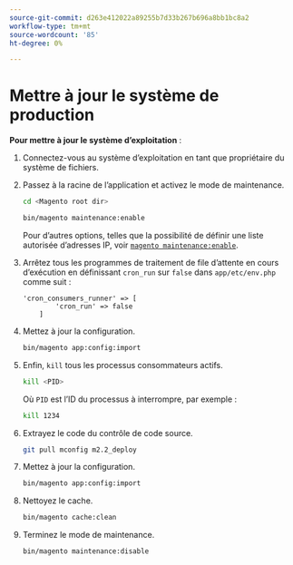 ```yaml
---
source-git-commit: d263e412022a89255b7d33b267b696a8bb1bc8a2
workflow-type: tm+mt
source-wordcount: '85'
ht-degree: 0%

---
```

# Mettre à jour le système de production

**Pour mettre à jour le système d’exploitation** :

1. Connectez-vous au système d’exploitation en tant que propriétaire du système de fichiers.
1. Passez à la racine de l’application et activez le mode de maintenance.

   ```bash
   cd <Magento root dir>
   ```

   ```bash
   bin/magento maintenance:enable
   ```

   Pour d’autres options, telles que la possibilité de définir une liste autorisée d’adresses IP, voir [`magento maintenance:enable`](../installation/tutorials/maintenance-mode.md).

1. Arrêtez tous les programmes de traitement de file d’attente en cours d’exécution en définissant `cron_run` sur `false` dans `app/etc/env.php` comme suit :

   ```php?start_inline=1
   'cron_consumers_runner' => [
           'cron_run' => false
       ]
   ```

1. Mettez à jour la configuration.

   ```bash
   bin/magento app:config:import
   ```

1. Enfin, `kill` tous les processus consommateurs actifs.

   ```bash
   kill <PID>
   ```

   Où `PID` est l’ID du processus à interrompre, par exemple :

   ```bash
   kill 1234
   ```

1. Extrayez le code du contrôle de code source.

   ```bash
   git pull mconfig m2.2_deploy
   ```

1. Mettez à jour la configuration.

   ```bash
   bin/magento app:config:import
   ```

1. Nettoyez le cache.

   ```bash
   bin/magento cache:clean
   ```

1. Terminez le mode de maintenance.

   ```bash
   bin/magento maintenance:disable
   ```
